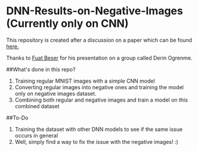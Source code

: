# DNN-Results-on-Negative-Images (Currently only on CNN)
This repository is created after a discussion on a paper which can
be found [here.](https://arxiv.org/pdf/1703.06857.pdf%20-%20Deep%20Neural%20Networks%20Do%20Not%20Recognize%20Negative%20Images)

Thanks to [Fuat Beser](https://www.linkedin.com/in/fuatbeser/) for his presentation on a group called Derin Ogrenme.

##What's done in this repo?
1. Training regular MNIST images with a simple CNN model
2. Converting regular images into negative ones and training the model only on negative images dataset.
3. Combining both regular and negative images and train a model on this combined dataset

##To-Do
1. Training the dataset with other DNN models to see if the same issue occurs in general
2. Well, simply find a way to fix the issue with the negative images! :)